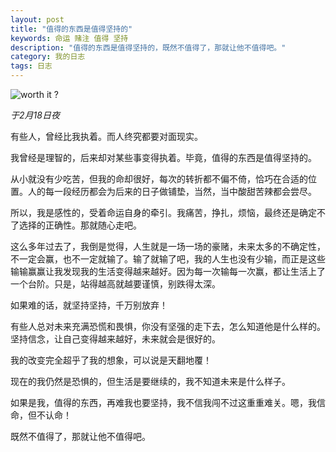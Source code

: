 ```yaml
---
layout: post
title: "值得的东西是值得坚持的"
keywords: 命运 赌注 值得 坚持
description: "值得的东西是值得坚持的，既然不值得了，那就让他不值得吧。"
category: 我的日志
tags: 日志
---
```


![worth it ?](http://static.konghy.cn/xlwb/imgs/wx1/mw690/c3c88275ly1fcug9gci4oj20is0jmnd0.jpg)

*于2月18日夜*

有些人，曾经比我执着。而人终究都要对面现实。

我曾经是理智的，后来却对某些事变得执着。毕竟，值得的东西是值得坚持的。

从小就没有少吃苦，但我的命却很好，每次的转折都不偏不倚，恰巧在合适的位置。人的每一段经历都会为后来的日子做铺垫，当然，当中酸甜苦辣都会尝尽。

所以，我是感性的，受着命运自身的牵引。我痛苦，挣扎，烦恼，最终还是确定不了选择的正确性。那就随心走吧。

这么多年过去了，我倒是觉得，人生就是一场一场的豪赌，未来太多的不确定性，不一定会赢，也不一定就输了。输了就输了吧，我的人生也没有少输，而正是这些输输赢赢让我发现我的生活变得越来越好。因为每一次输每一次赢，都让生活上了一个台阶。只是，站得越高就越要谨慎，别跌得太深。

如果难的话，就坚持坚持，千万别放弃！

有些人总对未来充满恐慌和畏惧，你没有坚强的走下去，怎么知道他是什么样的。坚持信念，让自己变得越来越好，未来就会是很好的。

我的改变完全超乎了我的想象，可以说是天翻地覆！

现在的我仍然是恐惧的，但生活是要继续的，我不知道未来是什么样子。

如果是我，值得的东西，再难我也要坚持，我不信我闯不过这重重难关。嗯，我信命，但不认命！

既然不值得了，那就让他不值得吧。

